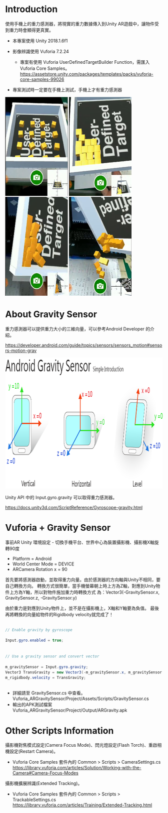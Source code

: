 Introduction
============
使用手機上的重力感測器，將現實的重力數據傳入到Unity AR遊戲中，讓物件受到重力時會顯得更真實。
* 本專案使用 Unity 2018.1.6f1
* 影像辨識使用 Vuforia 7.2.24
  - 專案有使用 Vuforia UserDefinedTargetBuilder Function，需匯入Vuforia Core Samples。
  https://assetstore.unity.com/packages/templates/packs/vuforia-core-samples-99026
  
* 專案測試時一定要在手機上測試，手機上才有重力感測器

<img src="https://github.com/Yan-Jun/Vuforia_ARGravitySensor/blob/master/Image/Screenshot.jpg" height="315" width="200" /> <img src="https://github.com/Yan-Jun/Vuforia_ARGravitySensor/blob/master/Image/Screenshot02.jpg" height="315" width="200" /> <img src="https://github.com/Yan-Jun/Vuforia_ARGravitySensor/blob/master/Image/Screenshot03.jpg" height="315" width="200" /> <img src="https://github.com/Yan-Jun/Vuforia_ARGravitySensor/blob/master/Image/Screenshot04.jpg" height="315" width="200" /> 


About Gravity Sensor
============

重力感測器可以提供重力大小的三維向量，可以參考Android Developer 的介紹。

https://developer.android.com/guide/topics/sensors/sensors_motion#sensors-motion-grav

<img src="https://github.com/Yan-Jun/Vuforia_ARGravitySensor/blob/master/Image/Gravity%20Sensor.png" height="418" width="962" />

Unity API 中的 Input.gyro.gravity 可以取得重力感測器。

https://docs.unity3d.com/ScriptReference/Gyroscope-gravity.html


Vuforia + Gravity Sensor
============
事前AR Unity 環境設定 - 切換手機平台、世界中心為裝置攝影機、攝影機X軸旋轉90度
* Platform = Android
* World Center Mode = DEVICE
* ARCamera Rotation x = 90

首先要將感測器啟動，並取得重力向量。由於感測器的方向軸與Unity不相同，要自己轉換方向。
轉換方式很簡單，當手機螢幕朝上時上方為Z軸，對應到Unity物件上方為Y軸，所以對物件施加重力時轉換方式
為：Vector3(-GravitySensor.x, GravitySensor.z, -GravitySensor.y)

由於重力是對應到Unity物件上，並不是在攝影機上，X軸和Y軸要為負值。
最後再將轉換的向量給物件的Rigidbody velocity就完成了！

```C#

// Enable gravity by gyroscope

Input.gyro.enabled = true;


// Use a gravity sensor and convert vector 

m_gravitySensor = Input.gyro.gravity;
Vector3 TransGravity = new Vector3(-m_gravitySensor.x, m_gravitySensor.z, -m_gravitySensor.y);
m_rigidbody.velocity = TransGravity;
  
```

* 詳細請至 GravitySensor.cs 中查看。
Vuforia_ARGravitySensor/Project/Assets/Scripts/GravitySensor.cs
* 輸出的APK測試檔案
Vuforia_ARGravitySensor/Project/Output/ARGravity.apk


Other Scripts Information
============
攝影機對焦模式設定(Camera Focus Mode)、閃光燈設定(Flash Torch)、重啟相機設定(Restart Camera)。
* Vuforia Core Samples 套件內的 Common > Scripts > CameraSettings.cs
https://library.vuforia.com/articles/Solution/Working-with-the-Camera#Camera-Focus-Modes

攝影機擴展辨識(Extended Tracking)。
* Vuforia Core Samples 套件內的 Common > Scripts > TrackableSettings.cs
https://library.vuforia.com/articles/Training/Extended-Tracking.html
